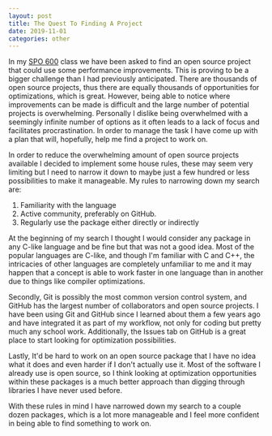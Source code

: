 ```yaml
---
layout: post
title: The Quest To Finding A Project
date: 2019-11-01
categories: other
---
```


In my [SPO 600] class we have been asked to find an open source project that could use some performance improvements. This is proving to be a bigger challenge than I had previously anticipated. There are thousands of open source projects, thus there are equally thousands of opportunities for optimizations, which is great. However, being able to notice where improvements can be made is difficult and the large number of potential projects is overwhelming. Personally I dislike being overwhelmed with a seemingly infinite number of options as it often leads to a lack of focus and facilitates procrastination. In order to manage the task I have come up with a plan that will, hopefully, help me find a project to work on.

In order to reduce the overwhelming amount of open source projects available I decided to implement some house rules, these may seem very limiting but I need to narrow it down to maybe just a few hundred or less possibilities to make it manageable. My rules to narrowing down my search are:

1. Familiarity with the language
2. Active community, preferably on GitHub.
3. Regularly use the package either directly or indirectly

At the beginning of my search I thought I would consider any package in any C-like language and be fine but that was not a good idea. Most of the popular languages are C-like, and though I'm familiar with C and C++, the intricacies of other languages are completely unfamiliar to me and it may happen that a concept is able to work faster in one language than in another due to things like compiler optimizations.

Secondly, Git is possibly the most common version control system, and GitHub has the largest number of collaborators and open source projects. I have been using Git and GitHub since I learned about them a few years ago and have integrated it as part of my workflow, not only for coding but pretty much any school work. Additionally, the Issues tab on GitHub is a great place to start looking for optimization possibilities.

Lastly, It'd be hard to work on an open source package that I have no idea what it does and even harder if I don't actually use it. Most of the software I already use is open source, so I think looking at optimization opportunities within these packages is a much better approach than digging through libraries I have never used before.

With these rules in mind I have narrowed down my search to a couple dozen packages, which is a lot more manageable and I feel more confident in being able to find something to work on.

[spo 600]: https://wiki.cdot.senecacollege.ca/wiki/SPO600

